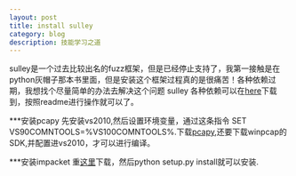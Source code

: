 ```yaml
---
layout: post
title: install sulley
category: blog
description: 技能学习之道
---
```


sulley是一个过去比较出名的fuzz框架，但是已经停止支持了，我第一接触是在python灰帽子那本书里面，但是安装这个框架过程真的是很痛苦！各种依赖过期，我想找个尽量简单的办法去解决这个问题
sulley 各种依赖可以在[here](https://github.com/reider-roque/pydbg-pydasm-paimei)下载到，按照readme进行操作就可以了。

***安装pcapy
先安装vs2010,然后设置环境变量，通过这条指令 SET VS90COMNTOOLS=%VS100COMNTOOLS%.下载[pcapy](https://pypi.python.org/pypi/pcapy),还要下载winpcap的SDK,并配置进vs2010，才可以进行编译。

***安装impacket
重[这里](https://pypi.python.org/pypi/impacket)下载，然后python setup.py install就可以安装.
